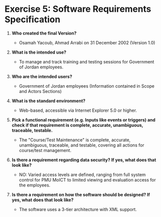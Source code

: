 # Exercise 5: Software Requirements Specification

1. **Who created the final Version?**
   - Osamah Yacoub, Ahmad Arrabi on 31 December 2002 (Version 1.0)

2. **What is the intended use?**
   - To manage and track training and testing sessions for Government of Jordan employees.

3. **Who are the intended users?**
   - Government of Jordan employees (Information contained in Scope and Actors Sections)

4. **What is the standard environment?**
   - Web-based, accessible via Internet Explorer 5.0 or higher.

5. **Pick a functional requirement (e.g. Inputs like events or triggers) and check if that requirement is complete, accurate, unambiguous, traceable, testable.**
   - The "Course/Test Maintenance" is complete, accurate, unambiguous, traceable, and testable, covering all actions for course/test management.

6. **Is there a requirement regarding data security? If yes, what does that look like?**
   - NO: Varied access levels are defined, ranging from full system control for PMU MoICT to limited viewing and evaluation access for the employees.

7. **Is there a requirement on how the software should be designed? If yes, what does that look like?**
   - The software uses a 3-tier architecture with XML support.
